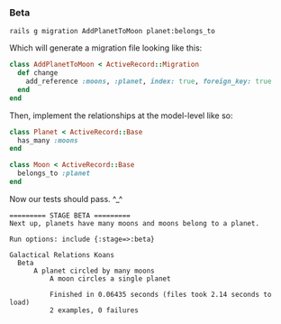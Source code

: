 ### Beta

```
rails g migration AddPlanetToMoon planet:belongs_to
```

Which will generate a migration file looking like this:

```ruby
class AddPlanetToMoon < ActiveRecord::Migration
  def change
    add_reference :moons, :planet, index: true, foreign_key: true
  end
end
```

Then, implement the relationships at the model-level like so:

```ruby
class Planet < ActiveRecord::Base
  has_many :moons
end

class Moon < ActiveRecord::Base
  belongs_to :planet
end
```

Now our tests should pass. ^_^

```
========= STAGE BETA =========
Next up, planets have many moons and moons belong to a planet.

Run options: include {:stage=>:beta}

Galactical Relations Koans
  Beta
      A planet circled by many moons
          A moon circles a single planet

          Finished in 0.06435 seconds (files took 2.14 seconds to load)
          2 examples, 0 failures
```

